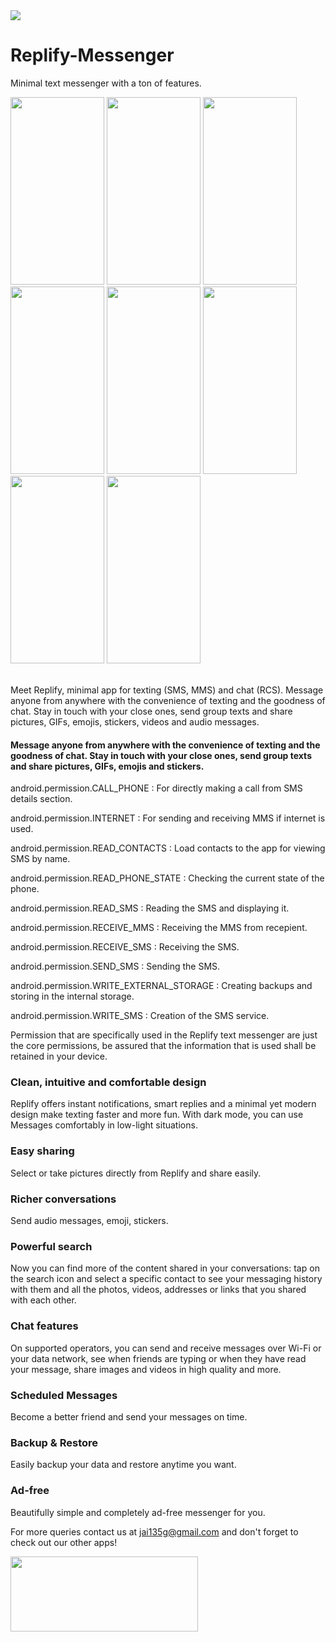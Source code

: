 <img src="https://raw.githubusercontent.com/vidit135g/Replify-Messenger/master/screenshots/long.png"/>

# Replify-Messenger
Minimal text messenger with a ton of features.
<br />
<div class="christmas_promotion_boxes">
    <img src="https://raw.githubusercontent.com/vidit135g/Replify-Messenger/master/screenshots/Google%20Pixel%203%205.5-inch%20Display%20(1080%20x%202160)%20Screenshot%200.png" width="150" height="300"/>
    <img src="https://raw.githubusercontent.com/vidit135g/Replify-Messenger/master/screenshots/Google%20Pixel%203%205.5-inch%20Display%20(1080%20x%202160)%20Screenshot%201.png" width="150" height="300"/>
    <img src="https://raw.githubusercontent.com/vidit135g/Replify-Messenger/master/screenshots/Google%20Pixel%203%205.5-inch%20Display%20(1080%20x%202160)%20Screenshot%202.png" width="150" height="300"/>
    <img src="https://raw.githubusercontent.com/vidit135g/Replify-Messenger/master/screenshots/Google%20Pixel%203%205.5-inch%20Display%20(1080%20x%202160)%20Screenshot%203.png" width="150" height="300"/>
    <img src="https://raw.githubusercontent.com/vidit135g/Replify-Messenger/master/screenshots/Google%20Pixel%203%205.5-inch%20Display%20(1080%20x%202160)%20Screenshot%204.png" width="150" height="300"/>
    <img src="https://raw.githubusercontent.com/vidit135g/Replify-Messenger/master/screenshots/Google%20Pixel%203%205.5-inch%20Display%20(1080%20x%202160)%20Screenshot%205.png" width="150" height="300"/>
    <img src="https://raw.githubusercontent.com/vidit135g/Replify-Messenger/master/screenshots/Google%20Pixel%203%205.5-inch%20Display%20(1080%20x%202160)%20Screenshot%206.png" width="150" height="300"/>
    <img src="https://raw.githubusercontent.com/vidit135g/Replify-Messenger/master/screenshots/Google%20Pixel%203%205.5-inch%20Display%20(1080%20x%202160)%20Screenshot%207.png" width="150" height="300"/>
</div>

<br />

Meet Replify, minimal app for texting (SMS, MMS) and chat (RCS). Message anyone from anywhere with the convenience of texting and the goodness of chat. Stay in touch with your close ones, send group texts and share pictures, GIFs, emojis, stickers, videos and audio messages.

#### Message anyone from anywhere with the convenience of texting and the goodness of chat. Stay in touch with your close ones, send group texts and share pictures, GIFs, emojis and stickers.

android.permission.CALL_PHONE : For directly making a call from SMS details section.

android.permission.INTERNET : For sending and receiving MMS if internet is used.

android.permission.READ_CONTACTS : Load contacts to the app for viewing SMS by name.

android.permission.READ_PHONE_STATE : Checking the current state of the phone.

android.permission.READ_SMS : Reading the SMS and displaying it.

android.permission.RECEIVE_MMS : Receiving the MMS from recepient.

android.permission.RECEIVE_SMS : Receiving the SMS.

android.permission.SEND_SMS : Sending the SMS.

android.permission.WRITE_EXTERNAL_STORAGE : Creating backups and storing in the internal storage.

android.permission.WRITE_SMS : Creation of the SMS service.
<br/>

Permission that are specifically used in the Replify text messenger are just the core permissions, be assured that the information that is used shall be retained in your device.

### Clean, intuitive and comfortable design

Replify offers instant notifications, smart replies and a minimal yet modern design make texting faster and more fun. With dark mode, you can use Messages comfortably in low-light situations.

### Easy sharing

Select or take pictures directly from Replify and share easily.

### Richer conversations

Send audio messages, emoji, stickers.

### Powerful search

Now you can find more of the content shared in your conversations: tap on the search icon and select a specific contact to see your messaging history with them and all the photos, videos, addresses or links that you shared with each other.

### Chat features

On supported operators, you can send and receive messages over Wi-Fi or your data network, see when friends are typing or when they have read your message, share images and videos in high quality and more.

### Scheduled Messages

Become a better friend and send your messages on time.

### Backup & Restore

Easily backup your data and restore anytime you want.

### Ad-free

Beautifully simple and completely ad-free messenger for you.

For more queries contact us at jai135g@gmail.com and don't forget to check out our other apps!


<a href="https://play.google.com/store/apps/details?id=com.innovate.replify&hl=en"><img src="https://raw.githubusercontent.com/vidit135g/Notes-Central/master/screenshots/google-play-badge.png" width="300" height="120"/></a>
